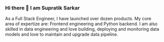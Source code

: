 ### Hi there 👋 I am Supratik Sarkar
As a Full Stack Engineer, I have launched over dozen products.
My core area of expertize are: Frontend engineering and Python backend. 
I am also skilled in data engineering and love building, deploying and monitoring data models and love to maintain and upgrade data pipeline. 
